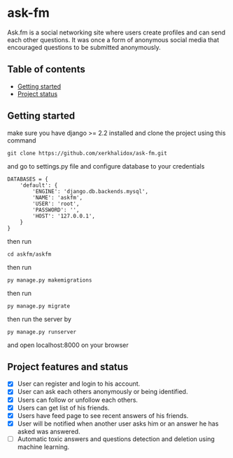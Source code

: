 # ask-fm
Ask.fm is a social networking site where users create profiles and can send each other questions. It was once a form of anonymous social media that encouraged questions to be submitted anonymously.
## Table of contents
* [Getting started](#getting-started)
* [Project status](#project-status)

## Getting started
make sure you have django >= 2.2 installed and clone the project using this command
~~~ 
git clone https://github.com/xerkhalidox/ask-fm.git
~~~
and go to settings.py file and configure database to your credentials 
~~~
DATABASES = {
    'default': {
        'ENGINE': 'django.db.backends.mysql',
        'NAME': 'askfm',
        'USER': 'root',
        'PASSWORD': '',
        'HOST': '127.0.0.1',
    }
}
~~~
then run
~~~
cd askfm/askfm
~~~
then run
~~~
py manage.py makemigrations
~~~
then run 
~~~
py manage.py migrate
~~~
then run the server by
~~~
py manage.py runserver
~~~
and open  localhost:8000 on your browser 

## Project features and status
- [x] User can register and login to his account.
- [x] User can ask each others anonymously or being identified.
- [x] Users can follow or unfollow each others.
- [x] Users can get list of his friends.
- [x] Users have feed page to see recent answers of his friends.
- [x] User will be notified when another user asks him or an answer he has asked was answered.
- [ ] Automatic toxic answers and questions detection and deletion using machine learning.  
